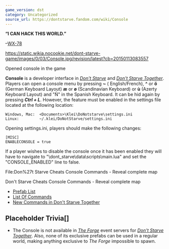 ```yaml
---
game_version: dst
category: Uncategorized
source_url: https://dontstarve.fandom.com/wiki/Console
---
```


**“**I CAN HACK THIS WORLD.**”**

–[WX-78](/wiki/WX-78 "WX-78")

 https://static.wikia.nocookie.net/dont-starve-game/images/0/03/Console.jpg/revision/latest?cb=20150113083557 

Opened console in the game

 

**Console** is a developer interface in *[Don't Starve](/wiki/Don%27t_Starve "Don't Starve")* and *[Don't Starve Together](/wiki/Don%27t_Starve_Together "Don't Starve Together")*. Players can open a console menu by pressing **~** ( English/French), **^** or **ö** (German Keyboard Layout) **æ** or **ø** (Scandinavian Keyboard) or **ù** (Azerty Keyboard Layout) and "Ñ" in the Spanish Keyboard. It can be hid again by pressing ***Ctrl + L***. However, the feature must be enabled in the settings file located at the following location:

```
Windows, Mac:  <Documents>\Klei\DoNotstarve\settings.ini
Linux:         ~/.klei/DoNotStarve/settings.ini

```

Opening settings.ini, players should make the following changes:

```
[MISC]
ENABLECONSOLE = true

```

If a player wishes to disable the console once it has been enabled they will have to navigate to "\dont\_starve\data\scripts\main.lua" and set the "CONSOLE\_ENABLED" line to false.

 File:Don%27t Starve Cheats Console Commands - Reveal complete map 

Don't Starve Cheats Console Commands - Reveal complete map

 

* [Prefab List](/wiki/Console/Prefab_List "Console/Prefab List")
* [List Of Commands](/wiki/Console/Commands "Console/Commands")
* [New Commands in Don't Starve Together](/wiki/Console/Don%27t_Starve_Together_Commands "Console/Don't Starve Together Commands")

## Placeholder Trivia[]

* The Console is not available in *[The Forge](/wiki/The_Forge "The Forge")* event servers for *[Don't Starve Together](/wiki/Don%27t_Starve_Together "Don't Starve Together")*. Also, none of its exclusive prefabs can be used in a regular world, making anything exclusive to *The Forge* impossible to spawn.